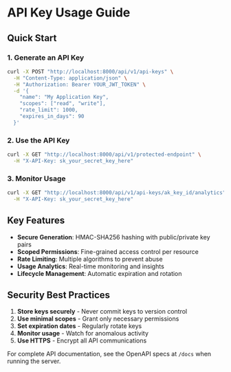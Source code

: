 # API Key Usage Guide

## Quick Start

### 1. Generate an API Key

```bash
curl -X POST "http://localhost:8000/api/v1/api-keys" \
  -H "Content-Type: application/json" \
  -H "Authorization: Bearer YOUR_JWT_TOKEN" \
  -d '{
    "name": "My Application Key",
    "scopes": ["read", "write"],
    "rate_limit": 1000,
    "expires_in_days": 90
  }'
```

### 2. Use the API Key

```bash
curl -X GET "http://localhost:8000/api/v1/protected-endpoint" \
  -H "X-API-Key: sk_your_secret_key_here"
```

### 3. Monitor Usage

```bash
curl -X GET "http://localhost:8000/api/v1/api-keys/ak_key_id/analytics" \
  -H "X-API-Key: sk_your_secret_key_here"
```

## Key Features

- **Secure Generation**: HMAC-SHA256 hashing with public/private key pairs
- **Scoped Permissions**: Fine-grained access control per resource
- **Rate Limiting**: Multiple algorithms to prevent abuse
- **Usage Analytics**: Real-time monitoring and insights
- **Lifecycle Management**: Automatic expiration and rotation

## Security Best Practices

1. **Store keys securely** - Never commit keys to version control
2. **Use minimal scopes** - Grant only necessary permissions
3. **Set expiration dates** - Regularly rotate keys
4. **Monitor usage** - Watch for anomalous activity
5. **Use HTTPS** - Encrypt all API communications

For complete API documentation, see the OpenAPI specs at `/docs` when running the server.